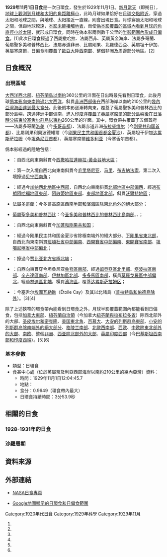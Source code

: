 **1929年11月1日日食**是一次日環食，發生於1929年11月1日。[新月當天](../Page/新月.md "wikilink")（即朔日），[地球上觀測到](../Page/地球.md "wikilink")[月球和](../Page/月球.md "wikilink")[太阳的](../Page/太阳.md "wikilink")[角距離極小](https://zh.wikipedia.org/wiki/角距離 "wikilink")，此時月球如果恰好在[月球交點附近](../Page/月球交點.md "wikilink")，穿過太阳和地球之間，與地球、太阳接近一直線，則會出現日食。月球穿過太阳和地球之間，但距地球較遠，[本影未能接觸地表](https://zh.wikipedia.org/wiki/本影 "wikilink")，而使[偽本影覆蓋的區域內看到月球的](https://zh.wikipedia.org/wiki/偽本影 "wikilink")[角直徑小於太陽](../Page/角直徑.md "wikilink")，就形成日環食，同時在偽本影兩側數千公里的[半影範圍內形成日偏食](https://zh.wikipedia.org/wiki/半影 "wikilink")。\[1\]此次日環食經過了西屬撒哈拉、法屬西非、英屬黃金海岸、法屬多哥蘭、葡屬聖多美和普林西比、法屬赤道非洲、比屬剛果、北羅德西亞、英屬坦干伊加、英屬塞席爾，日偏食則覆蓋了[歐亞大陸西南部](../Page/歐亞大陸.md "wikilink")、整個非洲及周邊部分地區。\[2\]

## 日食概況

### 出現區域

[大西洋西北部](../Page/大西洋.md "wikilink")、[紐芬蘭島以南約](https://zh.wikipedia.org/wiki/紐芬蘭島 "wikilink")360公里的洋面在日出時最先看到日環食，此後月球[僞本影向東南跨過北大西洋](https://zh.wikipedia.org/wiki/僞本影 "wikilink")，斜貫[非洲西部後在](../Page/非洲.md "wikilink")西部海岸以南約210公里的[幾內亞灣海面達到最大食分](https://zh.wikipedia.org/wiki/幾內亞灣 "wikilink")。此後僞本影逐漸轉向東，覆蓋了葡屬聖多美和普林西比的部分島嶼，跨過非洲中部偏南，進入[印度洋覆蓋了英屬塞席爾的部分島嶼後在日落時分結束於塞舌尔群島以東約](../Page/印度洋.md "wikilink")260公里的洋面。其中，環食帶共覆蓋了五個首府——法屬多哥蘭[洛美](../Page/洛美.md "wikilink")（今[多哥首都](../Page/多哥.md "wikilink")）、法屬赤道非洲[布拉柴维尔](../Page/布拉柴维尔.md "wikilink")（今[刚果共和国首都](../Page/刚果共和国.md "wikilink")）、比屬剛果利奧波德維爾（今[刚果民主共和国首都](../Page/刚果民主共和国.md "wikilink")[金夏沙](../Page/金夏沙.md "wikilink")）、英屬坦干伊加[达累斯萨拉姆](../Page/达累斯萨拉姆.md "wikilink")（今[坦桑尼亚首都](../Page/坦桑尼亚.md "wikilink")）、英屬塞席爾[维多利亚](../Page/维多利亚_\(塞舌尔\).md "wikilink")（今塞舌尔首都）。

僞本影經過的陸地包括：

  - ：自西北向東南斜貫今[西撒哈拉](../Page/西撒哈拉.md "wikilink")[達赫拉-黃金谷地大區](https://zh.wikipedia.org/wiki/達赫拉-黃金谷地大區 "wikilink")；

  - ：第一次入境自西北向東南斜貫今[毛里塔尼亚](../Page/毛里塔尼亚.md "wikilink")、[马里](https://zh.wikipedia.org/wiki/马里共和国 "wikilink")、[布吉納法索](../Page/布吉納法索.md "wikilink")，第二次入境擦過[贝宁西南角](../Page/贝宁.md "wikilink")；

  - ：經過今[加纳](../Page/加纳.md "wikilink")[西北地區中西部](../Page/西北地區_\(加納\).md "wikilink")，自西北向東南斜貫[北部地區中部偏西](../Page/北部地區_\(加納\).md "wikilink")，經過[布朗阿哈福地區東部](../Page/布朗阿哈福地區.md "wikilink")、[阿散蒂地區東部](../Page/阿散蒂地區.md "wikilink")、[東部地區北部](../Page/東部地區_\(加納\).md "wikilink")，斜貫[沃爾特地區](../Page/沃爾特地區.md "wikilink")；

  - [法屬多哥蘭](../Page/法屬多哥蘭.md "wikilink")：今多哥[高原區西南半部和](https://zh.wikipedia.org/wiki/高原區_\(多哥\) "wikilink")[濱海區除東北角外的絕大部分](https://zh.wikipedia.org/wiki/濱海區_\(多哥\) "wikilink")；

  - [葡屬聖多美和普林西比](https://zh.wikipedia.org/wiki/葡屬聖多美和普林西比 "wikilink")：今[圣多美和普林西比的](../Page/圣多美和普林西比.md "wikilink")[普林西比島南部](https://zh.wikipedia.org/wiki/普林西比島 "wikilink")、、；

  - ：自西北向東南斜貫今[加蓬和刚果共和国](../Page/加蓬.md "wikilink")；

  - ：經過今刚果民主共和国金夏沙省除極南端外的絕大部分、[下剛果省東北部](https://zh.wikipedia.org/wiki/下剛果省 "wikilink")，自西北向東南斜貫[班頓杜省中部偏南](https://zh.wikipedia.org/wiki/班頓杜省 "wikilink")、[西開賽省中部偏南](https://zh.wikipedia.org/wiki/西開賽省 "wikilink")、[東開賽省南部](https://zh.wikipedia.org/wiki/東開賽省 "wikilink")、[坦噶尼喀省中部偏北](https://zh.wikipedia.org/wiki/坦噶尼喀省 "wikilink")；

  - ：擦過今[赞比亚](../Page/赞比亚.md "wikilink")[北方省極北端](https://zh.wikipedia.org/wiki/北方省_\(赞比亚\) "wikilink")；

  - ：自西向東貫穿今坦桑尼亚[魯夸區南部](https://zh.wikipedia.org/wiki/魯夸區 "wikilink")，經過[姆貝亞區北半部](https://zh.wikipedia.org/wiki/姆貝亞區 "wikilink")、[塔波拉區南部](https://zh.wikipedia.org/wiki/塔波拉區 "wikilink")、[辛吉達區南部](https://zh.wikipedia.org/wiki/辛吉達區 "wikilink")、[伊林加區北部](https://zh.wikipedia.org/wiki/伊林加區 "wikilink")、[多多馬區南部](https://zh.wikipedia.org/wiki/多多馬區 "wikilink")，橫貫[莫羅戈羅區中部偏北](https://zh.wikipedia.org/wiki/莫羅戈羅區 "wikilink")，經過[林迪區北端](https://zh.wikipedia.org/wiki/林迪區 "wikilink")，橫貫[濱海區](https://zh.wikipedia.org/wiki/濱海區 "wikilink")，覆蓋[达累斯萨拉姆区](https://zh.wikipedia.org/wiki/达累斯萨拉姆区 "wikilink")；

  - ：今塞舌尔[埃圖瓦勒礁](https://zh.wikipedia.org/wiki/埃圖瓦勒礁 "wikilink")（Étoile
    Cay）及其以北諸島（[普拉特島和](https://zh.wikipedia.org/wiki/普拉特島_\(塞舌爾\) "wikilink")[伯德島除外](https://zh.wikipedia.org/wiki/伯德島_\(塞舌爾\) "wikilink")）。\[3\]\[4\]

除了上述狹窄的環食帶內能看到日環食之外，月球半影覆蓋範圍內都能看到日偏食，包括[加拿大東部](../Page/加拿大.md "wikilink")、[紐芬蘭自治領](../Page/紐芬蘭自治領.md "wikilink")（今加拿大[紐芬蘭與拉布拉多省](https://zh.wikipedia.org/wiki/紐芬蘭與拉布拉多 "wikilink")）除西北部外的大部、[圣皮埃尔和密克隆](../Page/圣皮埃尔和密克隆.md "wikilink")、[美国東北角](../Page/美国.md "wikilink")、[百慕大](../Page/百慕大.md "wikilink")、[大安的列斯群岛東部](../Page/大安的列斯群岛.md "wikilink")、[小安的列斯群岛除南端外的絕大部分](../Page/小安的列斯群岛.md "wikilink")、[格陵兰南部](../Page/格陵兰.md "wikilink")、[北歐西南部](../Page/北歐.md "wikilink")、[西欧](../Page/西欧.md "wikilink")、[中欧除東北部外的大部](https://zh.wikipedia.org/wiki/中欧 "wikilink")、[南欧](../Page/南欧.md "wikilink")、整個[非洲](../Page/非洲.md "wikilink")、[西亚除北部外的大部](../Page/西亚.md "wikilink")、[英屬印度西部](https://zh.wikipedia.org/wiki/英屬印度 "wikilink")（今[巴基斯坦西南部和](../Page/巴基斯坦.md "wikilink")[印度西端](../Page/印度.md "wikilink")）。\[5\]\[6\]

### 基本參數

  - 類型：日環食
  - 食甚中心處（位於英屬奈及利亞西部海岸以南約210公里的幾內亞灣）資料：
      - 時間：1929年11月1日12:04:45.7
      - 地點：
      - 食分：0.9649（環食帶內最大）
      - 日環食持續時間：3分53.9秒

## 相關的日食

### 1928-1931年的日食

### 沙羅周期

## 資料來源

## 外部連結

  - [NASA日食專頁](http://eclipse.gsfc.nasa.gov/solar.html)

<!-- end list -->

  - [Google地圖顯示的日環食和日偏食範圍](http://xjubier.free.fr/site_pages/solar_eclipses/xSE_GoogleMap3.php?Ecl=+19291101)

[Category:1920年代日食](https://zh.wikipedia.org/wiki/Category:1920年代日食 "wikilink")
[Category:1929年科學](https://zh.wikipedia.org/wiki/Category:1929年科學 "wikilink")
[Category:1929年11月](https://zh.wikipedia.org/wiki/Category:1929年11月 "wikilink")

1.

2.

3.

4.

5.
6.